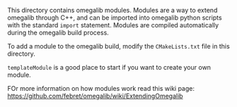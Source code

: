 This directory contains omegalib modules. Modules are a way to extend omegalib through C++, and can be imported into omegalib python scripts with the standard `import` statement. Modules are compiled automatically during the omegalib build process.

To add a module to the omegalib build, modify the `CMakeLists.txt` file in this directory.

`templateModule` is a good place to start if you want to create your own module.

FOr more information on how modules work read this wiki page: https://github.com/febret/omegalib/wiki/ExtendingOmegalib